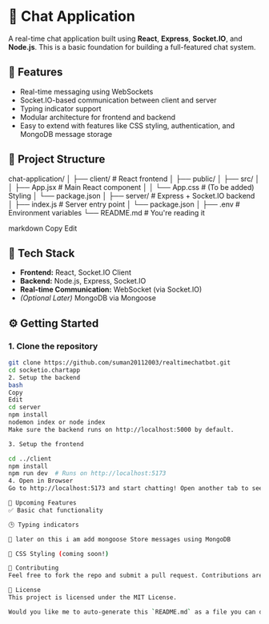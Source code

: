 # 💬 Chat Application

A real-time chat application built using **React**, **Express**, **Socket.IO**, and **Node.js**. This is a basic foundation for building a full-featured chat system.

## 🚀 Features

- Real-time messaging using WebSockets
- Socket.IO-based communication between client and server
- Typing indicator support
- Modular architecture for frontend and backend
- Easy to extend with features like CSS styling, authentication, and MongoDB message storage

## 📁 Project Structure

chat-application/
│
├── client/ # React frontend
│ ├── public/
│ ├── src/
│ │ ├── App.jsx # Main React component
│ │ └── App.css # (To be added) Styling
│ └── package.json
│
├── server/ # Express + Socket.IO backend
│ ├── index.js # Server entry point
│ └── package.json
│
├── .env # Environment variables
└── README.md # You're reading it

markdown
Copy
Edit

## 🧪 Tech Stack

- **Frontend:** React, Socket.IO Client
- **Backend:** Node.js, Express, Socket.IO
- **Real-time Communication:** WebSocket (via Socket.IO)
- *(Optional Later)* MongoDB via Mongoose

## ⚙️ Getting Started

### 1. Clone the repository

```bash
git clone https://github.com/suman20112003/realtimechatbot.git
cd socketio.chartapp
2. Setup the backend
bash
Copy
Edit
cd server
npm install
nodemon index or node index
Make sure the backend runs on http://localhost:5000 by default.

3. Setup the frontend

cd ../client
npm install
npm run dev  # Runs on http://localhost:5173
4. Open in Browser
Go to http://localhost:5173 and start chatting! Open another tab to see real-time communication in action.

🎨 Upcoming Features
✅ Basic chat functionality

🕒 Typing indicators

💾 later on this i am add mongoose Store messages using MongoDB

🎨 CSS Styling (coming soon!)

🙌 Contributing
Feel free to fork the repo and submit a pull request. Contributions are welcome!

📄 License
This project is licensed under the MIT License.

Would you like me to auto-generate this `README.md` as a file you can download? Or help with the upcoming CSS layout and styling next?